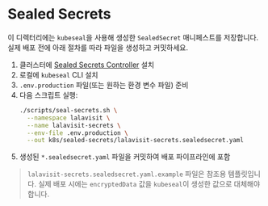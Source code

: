 # Sealed Secrets

이 디렉터리에는 `kubeseal`을 사용해 생성한 `SealedSecret` 매니페스트를 저장합니다. 실제 배포 전에 아래 절차를 따라 파일을 생성하고 커밋하세요.

1. 클러스터에 [Sealed Secrets Controller](https://github.com/bitnami-labs/sealed-secrets) 설치
2. 로컬에 `kubeseal` CLI 설치
3. `.env.production` 파일(또는 원하는 환경 변수 파일) 준비
4. 다음 스크립트 실행:
   ```bash
   ./scripts/seal-secrets.sh \
     --namespace lalavisit \
     --name lalavisit-secrets \
     --env-file .env.production \
     --out k8s/sealed-secrets/lalavisit-secrets.sealedsecret.yaml
   ```
5. 생성된 `*.sealedsecret.yaml` 파일을 커밋하여 배포 파이프라인에 포함

> `lalavisit-secrets.sealedsecret.yaml.example` 파일은 참조용 템플릿입니다. 실제 배포 시에는 `encryptedData` 값을 `kubeseal`이 생성한 값으로 대체해야 합니다.
